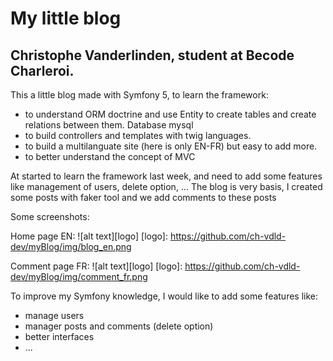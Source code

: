 # My little blog

## Christophe Vanderlinden, student at Becode Charleroi.


This a little blog made with Symfony 5, to learn the framework:

- to understand ORM doctrine and use Entity to create tables and create relations between them. Database mysql
- to build controllers and templates with twig languages.
- to build a multilanguate site (here is only EN-FR) but easy to add more.
- to better understand the concept of MVC

At started to learn the framework last week, and need to add some features like management of users, delete option, ...
The blog is very basis, I created some posts with faker tool and we add comments to these posts

Some screenshots:

Home page EN:
![alt text][logo]
[logo]: https://github.com/ch-vdld-dev/myBlog/img/blog_en.png


Comment page FR:
![alt text][logo]
[logo]: https://github.com/ch-vdld-dev/myBlog/img/comment_fr.png

To improve my Symfony knowledge, I would like to add some features like:
- manage users
- manager posts and comments (delete option)
- better interfaces
- ...
